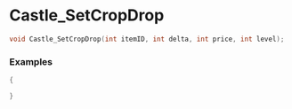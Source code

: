 # Castle_SetCropDrop

```cpp - C++
void Castle_SetCropDrop(int itemID, int delta, int price, int level);
```

### Examples
```cpp - C++
{

}
```
